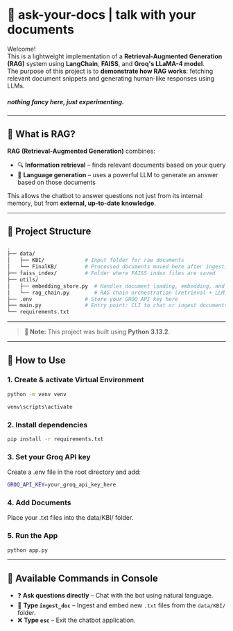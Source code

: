 # 🧠 ask-your-docs | talk with your documents

Welcome!  
This is a lightweight implementation of a **Retrieval-Augmented Generation (RAG)** system using **LangChain**, **FAISS**, and **Groq's LLaMA-4 model**.  
The purpose of this project is to **demonstrate how RAG works**: fetching relevant document snippets and generating human-like responses using LLMs.


##### nothing fancy here, just experimenting.
---

## 📘 What is RAG?

**RAG (Retrieval-Augmented Generation)** combines:
- 🔍 **Information retrieval** – finds relevant documents based on your query
- 🧠 **Language generation** – uses a powerful LLM to generate an answer based on those documents

This allows the chatbot to answer questions not just from its internal memory, but from **external, up-to-date knowledge**.

---

## 📁 Project Structure
```bash
.
├── data/
│   ├── KBI/             # Input folder for raw documents
│   └── FinalKB/         # Processed documents moved here after ingestion
├── faiss_index/         # Folder where FAISS index files are saved
├── utils/
│   ├── embedding_store.py  # Handles document loading, embedding, and indexing
│   └── rag_chain.py        # RAG chain orchestration (retrieval + LLM)
├── .env                 # Store your GROQ API key here
├── main.py              # Entry point: CLI to chat or ingest documents
└── requirements.txt

```

---

> **📝 Note:** This project was built using **Python 3.13.2**.  

---

## 🚀 How to Use

### 1. Create & activate  Virtual Environment 
```bash
python -m venv venv 

venv\scripts\activate
```



### 2. Install dependencies
```bash
pip install -r requirements.txt
```


### 3. Set your Groq API key
Create a .env file in the root directory and add:
```bash
GROQ_API_KEY=your_groq_api_key_here
```

### 4. Add Documents
Place your .txt files into the data/KBI/ folder.


### 5. Run the App
```bash
python app.py
```


---

## 💬 Available Commands in Console

- ❓ **Ask questions directly** – Chat with the bot using natural language.
- 📄 **Type `ingest_doc`** – Ingest and embed new `.txt` files from the `data/KBI/` folder.
- ❌ **Type `esc`** – Exit the chatbot application.

